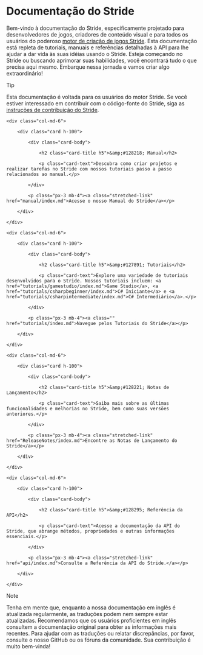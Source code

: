 # Documentação do Stride

Bem-vindo à documentação do Stride, especificamente projetado para desenvolvedores de jogos, criadores de conteúdo visual e para todos os usuários do poderoso [motor de criação de jogos Stride](https://www.stride3d.net/). Esta documentação está repleta de tutoriais, manuais e referências detalhadas à API para lhe ajudar a dar vida às suas idéias usando o Stride. Esteja começando no Stride ou buscando aprimorar suas habilidades, você encontrará tudo o que precisa aqui mesmo. Embarque nessa jornada e vamos criar algo extraordinário!

> [!Tip]
> Esta documentação é voltada para os usuários do motor Stride. Se você estiver interessado em contribuir com o código-fonte do Stride, siga as [instruções de contribuição do Stride](https://github.com/stride3d/stride).

<div class="row g-4 mb-4">
    <div class="col-md-6">
        <div class="card h-100">
            <div class="card-body">
                <h2 class="card-title h5">&amp;#128218; Manual</h2>
                <p class="card-text">Descubra como criar projetos e realizar tarefas no Stride com nossos tutoriais passo a passo relacionados ao manual.</p>
            </div>
            <p class="px-3 mb-4"><a class="stretched-link" href="manual/index.md">Acesse o nosso Manual do Stride</a></p>
        </div>
    </div>
    <div class="col-md-6">
        <div class="card h-100">
            <div class="card-body">
                <h2 class="card-title h5">&amp;#127891; Tutoriais</h2>
                <p class="card-text">Explore uma variedade de tutoriais desenvolvidos para o Stride. Nossos tutoriais incluem: <a href="tutorials/gamestudio/index.md">Game Studio</a>, <a href="tutorials/csharpbeginner/index.md">C# Iniciante</a> e <a href="tutorials/csharpintermediate/index.md">C# Intermediário</a>.</p>
            </div>
            <p class="px-3 mb-4"><a class="" href="tutorials/index.md">Navegue pelos Tutoriais do Stride</a></p>
        </div>
    </div>
    <div class="col-md-6">
        <div class="card h-100">
            <div class="card-body">
                <h2 class="card-title h5">&amp;#128221; Notas de Lançamento</h2>
                <p class="card-text">Saiba mais sobre as últimas funcionalidades e melhorias no Stride, bem como suas versões anteriores.</p>
            </div>
            <p class="px-3 mb-4"><a class="stretched-link" href="ReleaseNotes/index.md">Encontre as Notas de Lançamento do Stride</a></p>
        </div>
    </div>
    <div class="col-md-6">
        <div class="card h-100">
            <div class="card-body">
                <h2 class="card-title h5">&amp;#128295; Referência da API</h2>
                <p class="card-text">Acesse a documentação da API do Stride, que abrange métodos, propriedades e outras informações essenciais.</p>
            </div>
            <p class="px-3 mb-4"><a class="stretched-link" href="api/index.md">Consulte a Referência da API do Stride.</a></p>
        </div>
    </div>
</div>

> [!Note]
> Tenha em mente que, enquanto a nossa documentação em inglês é atualizada regularmente, as traduções podem nem sempre estar atualizadas. Recomendamos que os usuários proficientes em inglês consultem a documentação original para obter as informações mais recentes. Para ajudar com as traduções ou relatar discrepâncias, por favor, consulte o nosso GitHub ou os fóruns da comunidade. Sua contribuição é muito bem-vinda!